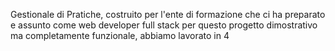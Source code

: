 Gestionale di Pratiche, costruito per l'ente di formazione che ci ha preparato e assunto come web developer full stack per questo progetto dimostrativo ma completamente funzionale, abbiamo lavorato in 4
